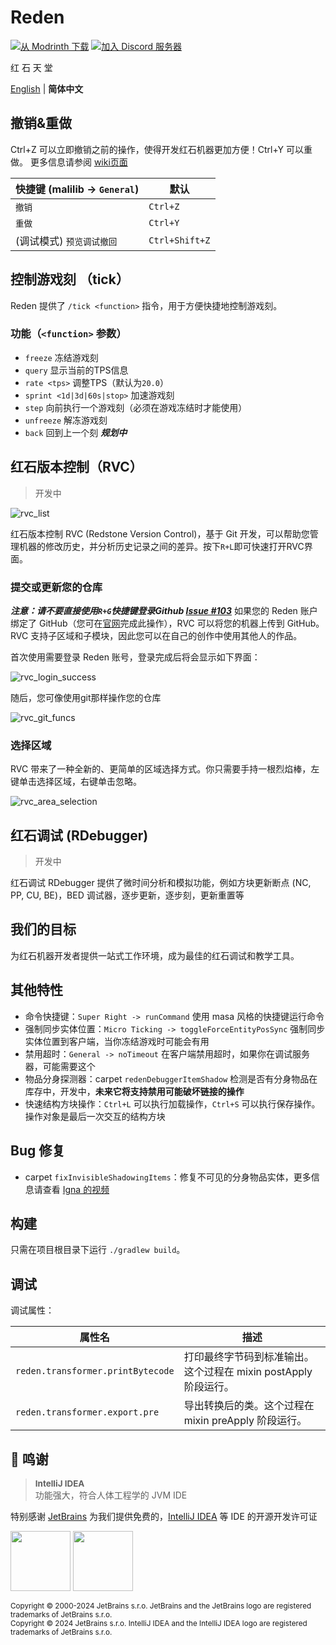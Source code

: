 # Reden

[![从 Modrinth 下载](https://img.shields.io/modrinth/dt/reden?style=flat-square&label=Modrinth)](https://modrinth.com/mod/reden)
[![加入 Discord 服务器](https://img.shields.io/discord/1140304794976792707?logo=discord&label=discord)](https://discord.gg/fCxmEyFgAd)

红 石 天 堂

[English](./README.md) | **简体中文**


## 撤销&重做

Ctrl+Z 可以立即撤销之前的操作，使得开发红石机器更加方便！Ctrl+Y 可以重做。
更多信息请参阅 [wiki页面](https://wiki.redenmc.com/Undo-and-Redo)


|  快捷键 (malilib -> `General`) |    默认     |
|---------------------------------|----------------|
|                          `撤销` |    `Ctrl+Z`    |
|                          `重做` |    `Ctrl+Y`    |
|         (调试模式) `预览调试撤回` | `Ctrl+Shift+Z` |


## 控制游戏刻 （tick）
Reden 提供了 `/tick <function>` 指令，用于方便快捷地控制游戏刻。

### 功能（`<function>` 参数）
- `freeze` 冻结游戏刻
- `query` 显示当前的TPS信息
- `rate <tps>` 调整TPS（默认为`20.0`）
- `sprint <1d|3d|60s|stop>` 加速游戏刻 
- `step` 向前执行一个游戏刻（必须在游戏冻结时才能使用）
- `unfreeze` 解冻游戏刻
- `back` 回到上一个刻  ***规划中***


## 红石版本控制（RVC）
> 开发中

![rvc_list](https://github.com/ArthurZhou/reden-is-what-we-made/assets/89689293/dbab2f3a-0e5e-4103-8003-f283306d62f2)

红石版本控制 RVC (Redstone Version Control)，基于 Git 开发，可以帮助您管理机器的修改历史，并分析历史记录之间的差异。按下`R+L`即可快速打开RVC界面。

### 提交或更新您的仓库
***注意：请不要直接使用`R+G`快捷键登录Github [Issue #103](https://github.com/zly2006/reden-is-what-we-made/issues/103)***
如果您的 Reden 账户绑定了 GitHub（您可在[官网](https://redenmc.com/home/edit)完成此操作），RVC 可以将您的机器上传到 GitHub。 RVC 支持子区域和子模块，因此您可以在自己的创作中使用其他人的作品。

首次使用需要登录 Reden 账号，登录完成后将会显示如下界面：

![rvc_login_success](https://github.com/ArthurZhou/reden-is-what-we-made/assets/89689293/f4bf3dee-9eca-4d0b-bada-82ced5fd6745)


随后，您可像使用git那样操作您的仓库

![rvc_git_funcs](https://github.com/ArthurZhou/reden-is-what-we-made/assets/89689293/de014ed2-e7b9-44d8-b100-9ab9d54523c4)

### 选择区域
RVC 带来了一种全新的、更简单的区域选择方式。你只需要手持一根烈焰棒，左键单击选择区域，右键单击忽略。

![rvc_area_selection](https://github.com/ArthurZhou/reden-is-what-we-made/assets/89689293/bf1cca8a-e8e2-4c41-8ef3-a5e78b536935)


## 红石调试 (RDebugger)
> 开发中

红石调试 RDebugger 提供了微时间分析和模拟功能，例如方块更新断点 (NC, PP, CU, BE)，BED 调试器，逐步更新，逐步刻，更新重置等


## 我们的目标

为红石机器开发者提供一站式工作环境，成为最佳的红石调试和教学工具。

## 其他特性

+ 命令快捷键：`Super Right -> runCommand` 使用 masa 风格的快捷键运行命令
+ 强制同步实体位置：`Micro Ticking -> toggleForceEntityPosSync` 强制同步实体位置到客户端，当你冻结游戏时可能会有用
+ 禁用超时：`General -> noTimeout` 在客户端禁用超时，如果你在调试服务器，可能需要这个
+ 物品分身探测器：carpet `redenDebuggerItemShadow` 检测是否有分身物品在库存中，开发中，**未来它将支持禁用可能破坏链接的操作**
+ 快速结构方块操作：`Ctrl+L` 可以执行加载操作，`Ctrl+S` 可以执行保存操作。操作对象是最后一次交互的结构方块

## Bug 修复

+ carpet `fixInvisibleShadowingItems`：修复不可见的分身物品实体，更多信息请查看 [Igna 的视频](https://www.youtube.com/watch?v=HSOSWHIg7Mk)

## 构建

只需在项目根目录下运行 `./gradlew build`。

## 调试

调试属性：

| 属性名                               | 描述                                       |
|-----------------------------------|------------------------------------------|
| `reden.transformer.printBytecode` | 打印最终字节码到标准输出。这个过程在 mixin postApply 阶段运行。 |
| `reden.transformer.export.pre`    | 导出转换后的类。这个过程在 mixin preApply 阶段运行。       |

## 🎊 鸣谢

> <span style="font-size: 0.96em">**IntelliJ IDEA**</span><br/>功能强大，符合人体工程学的 JVM IDE

特别感谢 [JetBrains](https://www.jetbrains.com/) 为我们提供免费的，[IntelliJ IDEA](https://www.jetbrains.com/idea/) 等 IDE 的开源开发许可证

[<img src="https://resources.jetbrains.com/storage/products/company/brand/logos/jb_beam.png" height="96"/>](https://www.jetbrains.com/)
[<img src="https://resources.jetbrains.com/storage/products/company/brand/logos/IntelliJ_IDEA.png" height="96"/>](https://www.jetbrains.com/idea/)

<sup>Copyright © 2000-2024 JetBrains s.r.o. JetBrains and the JetBrains logo are registered trademarks of JetBrains s.r.o.</sup>
<br/>
<sup>Copyright © 2024 JetBrains s.r.o. IntelliJ IDEA and the IntelliJ IDEA logo are registered trademarks of JetBrains s.r.o.</sup>
